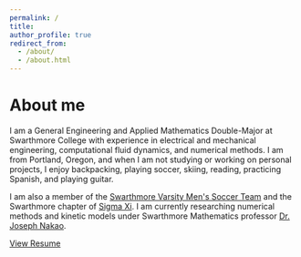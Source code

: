 ```yaml
---
permalink: /
title:
author_profile: true
redirect_from: 
  - /about/
  - /about.html
---
```


About me
======

I am a General Engineering and Applied Mathematics Double-Major at Swarthmore College with experience in electrical and mechanical engineering, computational fluid dynamics, and numerical methods. I am from Portland, Oregon, and when I am not studying or working on personal projects, I enjoy backpacking, playing soccer, skiing, reading, practicing Spanish, and playing guitar.

I am also a member of the [Swarthmore Varsity Men's Soccer Team](https://swarthmoreathletics.com/sports/mens-soccer) and the Swarthmore chapter of [Sigma Xi](https://www.swarthmore.edu/sigma-xi). I am currently researching numerical methods and kinetic models under Swarthmore Mathematics professor [Dr. Joseph Nakao](https://jhknakao.github.io/).

[View Resume](/files/Resume.pdf)
